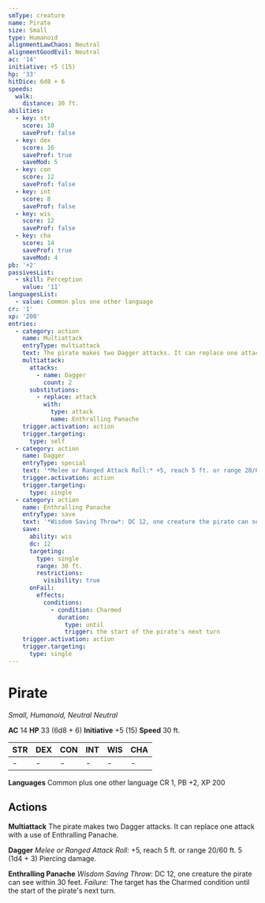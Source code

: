 ```yaml
---
smType: creature
name: Pirate
size: Small
type: Humanoid
alignmentLawChaos: Neutral
alignmentGoodEvil: Neutral
ac: '14'
initiative: +5 (15)
hp: '33'
hitDice: 6d8 + 6
speeds:
  walk:
    distance: 30 ft.
abilities:
  - key: str
    score: 10
    saveProf: false
  - key: dex
    score: 16
    saveProf: true
    saveMod: 5
  - key: con
    score: 12
    saveProf: false
  - key: int
    score: 8
    saveProf: false
  - key: wis
    score: 12
    saveProf: false
  - key: cha
    score: 14
    saveProf: true
    saveMod: 4
pb: '+2'
passivesList:
  - skill: Perception
    value: '11'
languagesList:
  - value: Common plus one other language
cr: '1'
xp: '200'
entries:
  - category: action
    name: Multiattack
    entryType: multiattack
    text: The pirate makes two Dagger attacks. It can replace one attack with a use of Enthralling Panache.
    multiattack:
      attacks:
        - name: Dagger
          count: 2
      substitutions:
        - replace: attack
          with:
            type: attack
            name: Enthralling Panache
    trigger.activation: action
    trigger.targeting:
      type: self
  - category: action
    name: Dagger
    entryType: special
    text: '*Melee or Ranged Attack Roll:* +5, reach 5 ft. or range 20/60 ft. 5 (1d4 + 3) Piercing damage.'
    trigger.activation: action
    trigger.targeting:
      type: single
  - category: action
    name: Enthralling Panache
    entryType: save
    text: '*Wisdom Saving Throw*: DC 12, one creature the pirate can see within 30 feet. *Failure:*  The target has the Charmed condition until the start of the pirate''s next turn.'
    save:
      ability: wis
      dc: 12
      targeting:
        type: single
        range: 30 ft.
        restrictions:
          visibility: true
      onFail:
        effects:
          conditions:
            - condition: Charmed
              duration:
                type: until
                trigger: the start of the pirate's next turn
    trigger.activation: action
    trigger.targeting:
      type: single
---
```


# Pirate
*Small, Humanoid, Neutral Neutral*

**AC** 14
**HP** 33 (6d8 + 6)
**Initiative** +5 (15)
**Speed** 30 ft.

| STR | DEX | CON | INT | WIS | CHA |
| --- | --- | --- | --- | --- | --- |
| - | - | - | - | - | - |

**Languages** Common plus one other language
CR 1, PB +2, XP 200

## Actions

**Multiattack**
The pirate makes two Dagger attacks. It can replace one attack with a use of Enthralling Panache.

**Dagger**
*Melee or Ranged Attack Roll:* +5, reach 5 ft. or range 20/60 ft. 5 (1d4 + 3) Piercing damage.

**Enthralling Panache**
*Wisdom Saving Throw*: DC 12, one creature the pirate can see within 30 feet. *Failure:*  The target has the Charmed condition until the start of the pirate's next turn.
